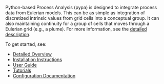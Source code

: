 Python-based Process Analysis (pypa) is designed to integrate process data from Eulerian models.  This can be as simple as integration of discretized intrinsic values from grid cells into a conceptual group.  It can also maintaining continuity for a group of cells that moves through a Eulerian grid (e.g., a plume).  For more information, see the [detailed description](DetailedOverview.md).

To get started, see:
  * [Detailed Overview](DetailedOverview.md)
  * [Installation Instructions](InstallInstructions.md)
  * [User Guide](UserGuide.md)
  * [Tutorials](Tutorials.md)
  * [Configuration Documentation](ConfigYaml.md)
